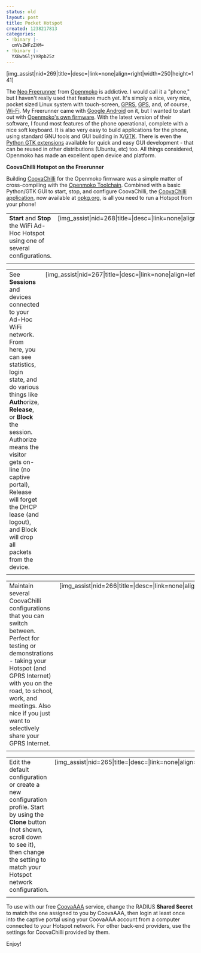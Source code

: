 ```yaml
---
status: old
layout: post
title: Pocket Hotspot
created: 1238217813
categories:
- !binary |-
  cmVsZWFzZXM=
- !binary |-
  YXBwbGljYXRpb25z
---
```

<!--break-->
[img_assist|nid=269|title=|desc=|link=none|align=right|width=250|height=141]
<p>The  <a href="http://www.openmoko.com/product.html">Neo Freerunner</a> from <a href="http://www.openmoko.com/">Openmoko</a> is addictive. I would call it a "phone," but I haven't really used that feature much yet. It's simply a nice, very nice, pocket sized Linux system with touch-screen, <a href="http://en.wikipedia.org/wiki/General_Packet_Radio_Service">GPRS</a>, <a href="http://en.wikipedia.org/wiki/Global_Positioning_System">GPS</a>, and, of course, <a href="http://en.wikipedia.org/wiki/Wi-Fi">Wi-Fi</a>. My Freerunner came with <a href="http://www.android.com/">Google Android</a> on it, but I wanted to start out with <a href="http://wiki.openmoko.org/wiki/Om_2008.12_Update">Openmoko's own firmware</a>. With the latest version of their software, I found most  features of the phone operational, complete with a nice soft keyboard. It is also very easy to build applications for the phone, using standard GNU tools and GUI building in X/<a href="http://www.gtk.org/">GTK</a>.  There is even the <a href="http://www.pygtk.org/">Python GTK extensions</a> available for quick and easy GUI development - that can be reused in other distributions (Ubuntu, etc) too. All things considered, Openmoko has made an excellent open device and platform.</p>
<p><strong>CoovaChilli Hotspot on the Freerunner</strong></p>
<p>Building <a href="/CoovaChilli">CoovaChilli</a> for the Openmoko firmware was a simple matter of cross-compiling with the <a href="http://wiki.openmoko.org/wiki/Toolchain">Openmoko Toolchain</a>. Combined with a basic Python/GTK GUI to start, stop, and configure CoovaChilli, the <a href="http://www.opkg.org/package_176.html">CoovaChilli application</a>, now available at <a href="http://www.opkg.org/">opkg.org</a>, is all you need to run a Hotspot from your phone!</p>
<table border="0" width="100%">
	<tr>
		<td valign="top"><strong>Start</strong> and <strong>Stop</strong> the WiFi Ad-Hoc Hotspot using one of several configurations.</td>
		<td align="right" valign="top">
[img_assist|nid=268|title=|desc=|link=none|align=left|width=320|height=240]</td>
	</tr>
	<tr>
		<td colspan="2"></td>
	</tr>
</table>
<table border="0" width="100%">
	<tr>
		<td valign="top">See <strong>Sessions</strong> and devices connected to your Ad-Hoc WiFi network. From here, you can see statistics, login state, and do various things like <strong>Auth</strong>orize, <strong>Release</strong>, or <strong>Block</strong> the session. Authorize means the visitor gets on-line (no captive portal), Release will forget the DHCP lease (and logout), and Block will drop all packets from the device.</td>
		<td valign="top">
[img_assist|nid=267|title=|desc=|link=none|align=left|width=320|height=240]</td>
	</tr>
	<tr>
		<td colspan="2"></td>
	</tr>
</table>
<table border="0" width="100%">
	<tr>
		<td valign="top">Maintain several CoovaChilli configurations that you can switch between. Perfect for testing or demonstrations - taking your Hotspot (and GPRS Internet) with you on the road, to school, work, and meetings. Also nice if you just want to selectively share your GPRS Internet.</td>
		<td valign="top">
[img_assist|nid=266|title=|desc=|link=none|align=left|width=320|height=240]</td>
	</tr>
	<tr>
		<td colspan="2"></td>
	</tr>
</table>
<table border="0" width="100%">
	<tr>
		<td valign="top">Edit the default configuration or create a new configuration profile. Start by using the <strong>Clone</strong> button (not shown, scroll down to see it), then change the setting to match your Hotspot network configuration.</td>
		<td valign="top">
[img_assist|nid=265|title=|desc=|link=none|align=left|width=320|height=240]</td>
	</tr>
	<tr>
		<td colspan="2"></td>
	</tr>
</table>
<p>To use with our free <a href="/CoovaAAA">CoovaAAA</a> service, change the RADIUS <strong>Shared Secret</strong> to match the one assigned to you by CoovaAAA, then login at least once into the captive portal using your CoovaAAA account from a computer connected to your Hotspot network. For other back-end providers, use the settings for CoovaChilli provided by them.</p>
<p>Enjoy!<br />
